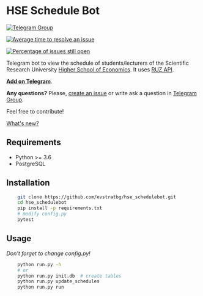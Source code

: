 # HSE Schedule Bot

[![Telegram Group](https://img.shields.io/badge/Telegram-Group-blue.svg)](https://t.me/joinchat/A2Ahbgvbg3mq2b_WnDvWVw)

[![Average time to resolve an issue](http://isitmaintained.com/badge/resolution/evstratbg/hse_schedulebot.svg)](http://isitmaintained.com/project/evstratbg/hse_schedulebot "Average time to resolve an issue")

[![Percentage of issues still open](http://isitmaintained.com/badge/open/evstratbg/hse_schedulebot.svg)](http://isitmaintained.com/project/evstratbg/hse_schedulebot "Percentage of issues still open")

Telegram bot to view the schedule of students/lecturers of the Scientific Research University [Higher School of Economics](https://www.hse.ru/). It uses [RUZ API](https://pypi.org/project/hse-ruz/).

**[Add on Telegram](https://t.me/joinchat/hseschedule_bot)**.

**Any questions?** Please, [create an issue](https://github.com/evstratbg/hse_schedulebot/issues/new) or write ask a question in [Telegram Group](https://t.me/joinchat/A2Ahbgvbg3mq2b_WnDvWVw).

Feel free to contribute!

[What's new?](https://telegram.me/hse_bot_info)


## Requirements
* Python >= 3.6
* PostgreSQL

## Installation
```bash
    git clone https://github.com/evstratbg/hse_schedulebot.git
    cd hse_schedulebot
    pip install -p requirements.txt
    # modify config.py
    pytest
```

## Usage
*Don't forget to change config.py!*

```bash
    python run.py -h
    # or
    python run.py init.db  # create tables
    python run.py update_schedules
    python run.py run
```
